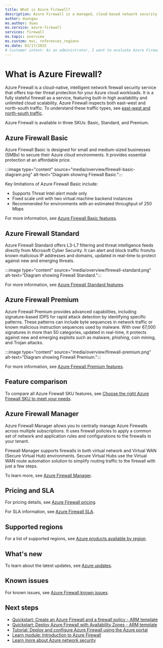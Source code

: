 ```yaml
---
title: What is Azure Firewall?
description: Azure Firewall is a managed, cloud-based network security service that protects your Azure Virtual Network resources.
author: duongau
ms.author: duau
ms.service: azure-firewall
services: firewall
ms.topic: overview
ms.custom: mvc, references_regions
ms.date: 03/17/2025
# Customer intent: As an administrator, I want to evaluate Azure Firewall so I can determine if I want to use it.
---
```


# What is Azure Firewall?

Azure Firewall is a cloud-native, intelligent network firewall security service that offers top-tier threat protection for your Azure cloud workloads. It is a fully stateful firewall as a service, featuring built-in high availability and unlimited cloud scalability. Azure Firewall inspects both east-west and north-south traffic. To understand these traffic types, see [east-west and north-south traffic](/azure/well-architected/security/networking#scope-of-influence).

Azure Firewall is available in three SKUs: Basic, Standard, and Premium.

## Azure Firewall Basic

Azure Firewall Basic is designed for small and medium-sized businesses (SMBs) to secure their Azure cloud environments. It provides essential protection at an affordable price.

:::image type="content" source="media/overview/firewall-basic-diagram.png" alt-text="Diagram showing Firewall Basic.":::

Key limitations of Azure Firewall Basic include:

- Supports Threat Intel *alert mode* only
- Fixed scale unit with two virtual machine backend instances
- Recommended for environments with an estimated throughput of 250 Mbps

For more information, see [Azure Firewall Basic features](basic-features.md).

## Azure Firewall Standard

Azure Firewall Standard offers L3-L7 filtering and threat intelligence feeds directly from Microsoft Cyber Security. It can alert and block traffic from/to known malicious IP addresses and domains, updated in real-time to protect against new and emerging threats.

:::image type="content" source="media/overview/firewall-standard.png" alt-text="Diagram showing Firewall Standard.":::

For more information, see [Azure Firewall Standard features](features.md).

## Azure Firewall Premium

Azure Firewall Premium provides advanced capabilities, including signature-based IDPS for rapid attack detection by identifying specific patterns. These patterns can include byte sequences in network traffic or known malicious instruction sequences used by malware. With over 67,000 signatures in more than 50 categories, updated in real-time, it protects against new and emerging exploits such as malware, phishing, coin mining, and Trojan attacks.

:::image type="content" source="media/overview/firewall-premium.png" alt-text="Diagram showing Firewall Premium.":::

For more information, see [Azure Firewall Premium features](premium-features.md).

## Feature comparison

To compare all Azure Firewall SKU features, see [Choose the right Azure Firewall SKU to meet your needs](choose-firewall-sku.md).

## Azure Firewall Manager

Azure Firewall Manager allows you to centrally manage Azure Firewalls across multiple subscriptions. It uses firewall policies to apply a common set of network and application rules and configurations to the firewalls in your tenant.

Firewall Manager supports firewalls in both virtual network and Virtual WAN (Secure Virtual Hub) environments. Secure Virtual Hubs use the Virtual WAN route automation solution to simplify routing traffic to the firewall with just a few steps.

To learn more, see [Azure Firewall Manager](../firewall-manager/overview.md).

## Pricing and SLA

For pricing details, see [Azure Firewall pricing](https://azure.microsoft.com/pricing/details/azure-firewall/).

For SLA information, see [Azure Firewall SLA](https://azure.microsoft.com/support/legal/sla/azure-firewall/).

## Supported regions

For a list of supported regions, see [Azure products available by region](https://azure.microsoft.com/global-infrastructure/services/?products=azure-firewall).

## What's new

To learn about the latest updates, see [Azure updates](https://azure.microsoft.com/updates?filters=%5B%22Azure+Firewall%22%5D).

## Known issues

For known issues, see [Azure Firewall known issues](firewall-known-issues.md).

## Next steps

- [Quickstart: Create an Azure Firewall and a firewall policy - ARM template](../firewall-manager/quick-firewall-policy.md)
- [Quickstart: Deploy Azure Firewall with Availability Zones - ARM template](deploy-template.md)
- [Tutorial: Deploy and configure Azure Firewall using the Azure portal](tutorial-firewall-deploy-portal.md)
- [Learn module: Introduction to Azure Firewall](/training/modules/introduction-azure-firewall/)
- [Learn more about Azure network security](../networking/security/index.yml)
